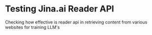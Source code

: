 # Testing Jina.ai Reader API

Checking how effective is reader api in retrieving content from various websites for training LLM's
